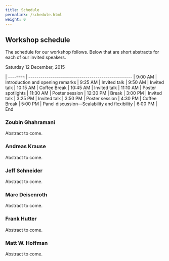 ```yaml
---
title: Schedule
permalink: /schedule.html
weight: 0
---
```


## Workshop schedule

The schedule for our workshop follows. Below that are short abstracts for each
of our invited speakers.

Saturday 12 December, 2015

| --------:| ---------------------------------------------------
|  9:00 AM | Introduction and opening remarks
|  9:25 AM | Invited talk
|  9:50 AM | Invited talk
| 10:15 AM | Coffee Break
| 10:45 AM | Invited talk
| 11:10 AM | Poster spotlights
| 11:30 AM | Poster session
| 12:30 PM | Break
|  3:00 PM | Invited talk
|  3:25 PM | Invited talk
|  3:50 PM | Poster session
|  4:30 PM | Coffee Break
|  5:00 PM | Panel discussion&mdash;Scalability and flexibility
|  6:00 PM | End 


### Zoubin Ghahramani

Abstract to come.

### Andreas Krause

Abstract to come.

### Jeff Schneider

Abstract to come.

### Marc Deisenroth

Abstract to come.

### Frank Hutter

Abstract to come.

### Matt W. Hoffman

Abstract to come.

